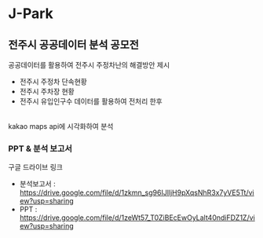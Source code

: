 # J-Park
전주시 공공데이터 분석 공모전
-----------------------------------------------------------------

공공데이터를 활용하여 전주시 주정차난의 해결방안 제시
- 전주시 주정차 단속현황
- 전주시 주차장 현황
- 전주시 유입인구수
데이터를 활용하여 전처리 한후 
<br/>
kakao maps api에 시각화하여 분석

### PPT & 분석 보고서
구글 드라이브 링크
- 분석보고서 : https://drive.google.com/file/d/1zkmn_sg96IJlljH9pXqsNhR3x7yVE5Tt/view?usp=sharing
- PPT : https://drive.google.com/file/d/1zeWt57_T0ZiBEcEwOyLalt40ndiFDZ1Z/view?usp=sharing
